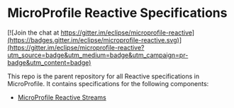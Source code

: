 # MicroProfile Reactive Specifications

[![Join the chat at https://gitter.im/eclipse/microprofile-reactive](https://badges.gitter.im/eclipse/microprofile-reactive.svg)](https://gitter.im/eclipse/microprofile-reactive?utm_source=badge&utm_medium=badge&utm_campaign=pr-badge&utm_content=badge)

This repo is the parent repository for all Reactive specifications in MicroProfile. It contains specifications for the following components:

* [MicroProfile Reactive Streams](streams)
